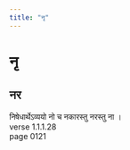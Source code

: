```yaml
---
title: "नृ"
---
```


# नृ
## नर
निषेधार्थेऽव्ययो नो च नकारस्तु नरस्तु ना ।<BR>verse 1.1.1.28<BR>page 0121

